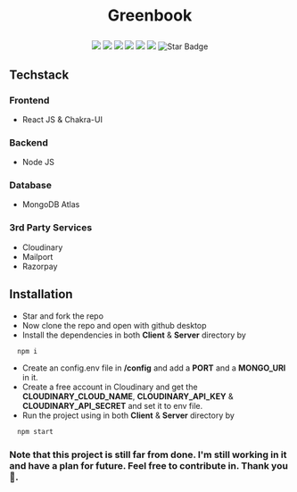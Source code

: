 # <p align="center">Greenbook

<p align="center">
<img src=https://badges.frapsoft.com/os/v2/open-source.svg?v"/>
<img src=https://visitor-badge.glitch.me/badge?page_id=bishnudev1.greenbook"/>
<img src="https://img.shields.io/github/license/bishnudev1/greenbook"/>
<img src="https://img.shields.io/github/stars/bishnudev1/greenbook"/>
<img src="https://img.shields.io/github/forks/bishnudev1/greenbook"/>
<img src="https://img.shields.io/badge/Contributors-Welcome-orange"/>
<img src="https://img.shields.io/static/v1?label=%F0%9F%8C%9F&message=If%20Useful&style=style=flat&color=BC4E99" alt="Star Badge"/>
</p>

## Techstack
### Frontend
- React JS & Chakra-UI

### Backend
- Node JS

### Database
- MongoDB Atlas

### 3rd Party Services
- Cloudinary
- Mailport
- Razorpay

## Installation
- Star and fork the repo
- Now clone the repo and open with github desktop
- Install the dependencies in both <b>Client</b> & <b>Server</b> directory by
```bash
  npm i
```
- Create an config.env file in <b>/config</b> and add a <b>PORT</b> and a <b>MONGO_URI</b> in it.
- Create a free account in Cloudinary and get the <b>CLOUDINARY_CLOUD_NAME</b>, <b>CLOUDINARY_API_KEY</b> & <b>CLOUDINARY_API_SECRET</b> and set it to env file.
- Run the project using in both <b>Client</b> & <b>Server</b> directory by 
```bash
  npm start
```


### Note that this project is still far from done. I'm still working in it and have a plan for future. Feel free to contribute in. Thank you 🙂.
